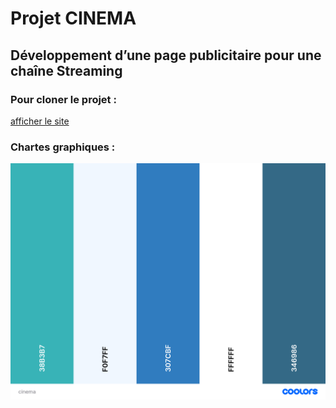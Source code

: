 # Projet CINEMA

## Développement d’une page publicitaire pour une chaîne Streaming

### Pour cloner le projet :
[afficher le site](file:///C:/Users/elbou/OneDrive/Bureau/cinema/index.html)

### Chartes graphiques : 

 ![plot](./asset/cinema.png/)